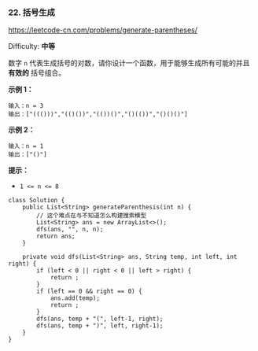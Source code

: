 ### 22. 括号生成

https://leetcode-cn.com/problems/generate-parentheses/

Difficulty: **中等**


数字 `n` 代表生成括号的对数，请你设计一个函数，用于能够生成所有可能的并且 **有效的** 括号组合。

**示例 1：**

```
输入：n = 3
输出：["((()))","(()())","(())()","()(())","()()()"]
```

**示例 2：**

```
输入：n = 1
输出：["()"]
```

**提示：**

*   `1 <= n <= 8`


```
class Solution {
    public List<String> generateParenthesis(int n) {
        // 这个难点在与不知道怎么构建搜索模型
        List<String> ans = new ArrayList<>();
        dfs(ans, "", n, n);
        return ans;
    }

    private void dfs(List<String> ans, String temp, int left, int right) {
        if (left < 0 || right < 0 || left > right) {
            return ;
        }
        if (left == 0 && right == 0) {
            ans.add(temp);
            return ;
        }
        dfs(ans, temp + "(", left-1, right);
        dfs(ans, temp + ")", left, right-1);
    }
}
```